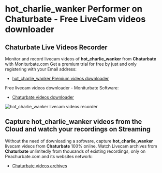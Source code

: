 # hot_charlie_wanker Performer on Chaturbate - Free LiveCam videos downloader

## Chaturbate Live Videos Recorder

Monitor and record livecam videos of **hot_charlie_wanker** from **Chaturbate** with Moniturbate.com
Get a premium trial for free by just and only registering with your Email address:
* [hot_charlie_wanker Premium videos downloader](https://moniturbate.com/request-demo-licence-key.html)

Free livecam videos downloader - Moniturbate Software:
* [Chaturbate videos downloader](https://moniturbate.com/moniturbate-download-software.html)

![hot_charlie_wanker livecam videos recorder](https://peachurnet.com/templates/moniturbate-software.png)


## Capture hot_charlie_wanker videos from the Cloud and watch your recordings on Streaming

Without the need of downloading a software, capture **hot_charlie_wanker** livecam videos from **Chaturbate** 100% online.
Watch Livecam archives from **Chaturbate** unlimitedly from thousands of existing recordings, only on Peachurbate.com and its websites network:
* [Chaturbate videos archives](https://peachurnet.com/)
